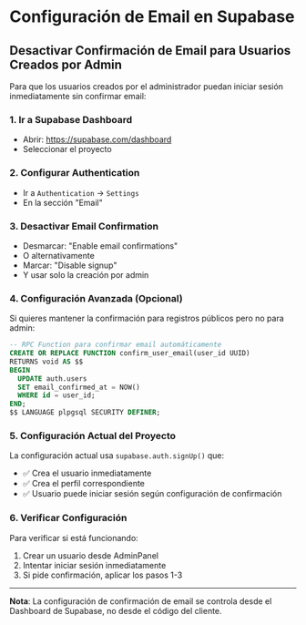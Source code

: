# Configuración de Email en Supabase

## Desactivar Confirmación de Email para Usuarios Creados por Admin

Para que los usuarios creados por el administrador puedan iniciar sesión inmediatamente sin confirmar email:

### 1. Ir a Supabase Dashboard
- Abrir: https://supabase.com/dashboard
- Seleccionar el proyecto

### 2. Configurar Authentication
- Ir a `Authentication` → `Settings`
- En la sección "Email"

### 3. Desactivar Email Confirmation
- Desmarcar: "Enable email confirmations"
- O alternativamente
- Marcar: "Disable signup"
- Y usar solo la creación por admin

### 4. Configuración Avanzada (Opcional)
Si quieres mantener la confirmación para registros públicos pero no para admin:

```sql
-- RPC Function para confirmar email automáticamente
CREATE OR REPLACE FUNCTION confirm_user_email(user_id UUID)
RETURNS void AS $$
BEGIN
  UPDATE auth.users 
  SET email_confirmed_at = NOW()
  WHERE id = user_id;
END;
$$ LANGUAGE plpgsql SECURITY DEFINER;
```

### 5. Configuración Actual del Proyecto
La configuración actual usa `supabase.auth.signUp()` que:
- ✅ Crea el usuario inmediatamente
- ✅ Crea el perfil correspondiente
- ✅ Usuario puede iniciar sesión según configuración de confirmación

### 6. Verificar Configuración
Para verificar si está funcionando:
1. Crear un usuario desde AdminPanel
2. Intentar iniciar sesión inmediatamente
3. Si pide confirmación, aplicar los pasos 1-3

---

**Nota**: La configuración de confirmación de email se controla desde el Dashboard de Supabase, no desde el código del cliente.